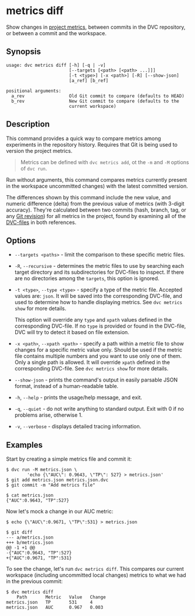 # metrics diff

Show changes in [project metrics](/doc/command-reference/metrics), between
commits in the <abbr>DVC repository</abbr>, or between a commit and the
<abbr>workspace</abbr>.

## Synopsis

```usage
usage: dvc metrics diff [-h] [-q | -v]
                        [--targets [<path> [<path> ...]]]
                        [-t <type>] [-x <path>] [-R] [--show-json]
                        [a_ref] [b_ref]

positional arguments:
  a_rev                 Old Git commit to compare (defaults to HEAD)
  b_rev                 New Git commit to compare (defaults to the
                        current workspace)
```

## Description

This command provides a quick way to compare metrics among experiments in the
repository history. Requires that Git is being used to version the project
metrics.

> Metrics can be defined with `dvc metrics add`, ot the `-m` and `-M` options of
> `dvc run`.

Run without arguments, this command compares metrics currently present in the
<abbr>workspace</abbr> uncommitted changes) with the latest committed version.

The differences shown by this command include the new value, and numeric
difference (delta) from the previous value of metrics (with 3-digit accuracy).
They're calculated between two commits (hash, branch, tag, or any
[Git revision](https://git-scm.com/docs/revisions)) for all metrics in the
<abbr>project</abbr>, found by examining all of the
[DVC-files](/doc/user-guide/dvc-file-format) in both references.

## Options

- `--targets <paths>` - limit the comparison to these specific metric files.

- `-R`, `--recursive` - determines the metric files to use by searching each
  target directory and its subdirectories for DVC-files to inspect. If there are
  no directories among the `targets`, this option is ignored.

- `-t <type>`, `--type <type>` - specify a type of the metric file. Accepted
  values are: `json`. It will be saved into the corresponding DVC-file, and used
  to determine how to handle displaying metrics. See `dvc metrics show` for more
  details.

  This option will override any `type` and `xpath` values defined in the
  corresponding DVC-file. If no `type` is provided or found in the DVC-file, DVC
  will try to detect it based on file extension.

- `-x <path>`, `--xpath <path>` - specify a path within a metric file to show
  changes for a specific metric value only. Should be used if the metric file
  contains multiple numbers and you want to use only one of them. Only a single
  path is allowed. It will override `xpath` defined in the corresponding
  DVC-file. See `dvc metrics show` for more details.

- `--show-json` - prints the command's output in easily parsable JSON format,
  instead of a human-readable table.

- `-h`, `--help` - prints the usage/help message, and exit.

- `-q`, `--quiet` - do not write anything to standard output. Exit with 0 if no
  problems arise, otherwise 1.

- `-v`, `--verbose` - displays detailed tracing information.

## Examples

Start by creating a simple metrics file and commit it:

```dvc
$ dvc run -M metrics.json \
        'echo {\"AUC\": 0.9643, \"TP\": 527} > metrics.json'
$ git add metrics.json metrics.json.dvc
$ git commit -m "Add metrics file"
```

```
$ cat metrics.json
{"AUC":0.9643, "TP":527}
```

Now let's mock a change in our AUC metric:

```
$ echo {\"AUC\":0.9671, \"TP\":531} > metrics.json

$ git diff
--- a/metrics.json
+++ b/metrics.json
@@ -1 +1 @@
-{"AUC":0.9643, "TP":527}
+{"AUC":0.9671, "TP":531}
```

To see the change, let's run `dvc metrics diff`. This compares our current
<abbr>workspace</abbr> (including uncommitted local changes) metrics to what we
had in the previous commit:

```
$ dvc metrics diff
    Path       Metric   Value   Change
metrics.json   TP       531     4
metrics.json   AUC      0.967   0.003
```
